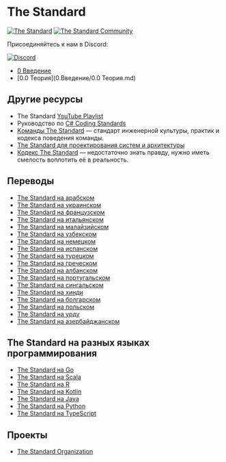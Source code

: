 # The Standard

[![The Standard](https://img.shields.io/github/v/release/hassanhabib/The-Standard?filter=v2.10.3&style=default&label=Версия%20The%20Standard&color=2ea44f)](https://github.com/hassanhabib/The-Standard)
[![The Standard Community](https://img.shields.io/discord/934130100008538142?style=default&color=%237289da&label=The%20Standard%20Сообщество&logo=Discord)](https://discord.gg/vdPZ7hS52X)

Присоединяйтесь к нам в Discord:

[![Discord](https://discord.com/api/guilds/934130100008538142/widget.png?style=banner2)](https://discord.gg/vdPZ7hS52X)

- [0 Введение](0.Введение/0.Введение.md)
- [0.0 Теория](0.Введение/0.0 Теория.md)

## Другие ресурсы
- The Standard [YouTube Playlist](https://www.youtube.com/watch?v=8PveoymxCok&list=PLan3SCnsISTQqmSTZHQbGxBmVDwQdrlub)
- Руководство по [C# Coding Standards](https://github.com/hassanhabib/CSharpCodingStandard/blob/master/Readme.md)
- [Kоманды The Standard](https://github.com/hassanhabib/The-Standard-Team/blob/main/README.md) — стандарт инженерной культуры, практик и кодекса поведения команды.
- [The Standard для проектирования систем и архитектуры](https://github.com/hassanhabib/The-Standard-Systems-Design/blob/main/README.md)
- [Кодекс The Standard](https://github.com/hassanhabib/The-Standard-Codex/blob/main/README.md) — недостаточно знать правду, нужно иметь смелость воплотить её в реальность.

## Переводы
- [The Standard на арабском](https://github.com/hassanhabib/The-Standard-Arabic)
- [The Standard на украинском](https://github.com/hassanhabib/The-Standard-Ukrainian)
- [The Standard на французском](https://github.com/hassanhabib/The-Standard-French)
- [The Standard на итальянском](https://github.com/hassanhabib/The-Standard-Italian)
- [The Standard на малайзийском](https://github.com/hassanhabib/The-Standard-Malaysian)
- [The Standard на узбекском](https://github.com/hassanhabib/The-Standard-Uzbek)
- [The Standard на немецком](https://github.com/hassanhabib/The-Standard-German)
- [The Standard на испанском](https://github.com/hassanhabib/The-Standard-Spanish)
- [The Standard на турецком](https://github.com/hassanhabib/The-Standard-Turkish)
- [The Standard на греческом](https://github.com/hassanhabib/The-Standard-Greek)
- [The Standard на албанском](https://github.com/hassanhabib/The-Standard-Albanian)
- [The Standard на португальском](https://github.com/hassanhabib/The-Standard-Portuguese)
- [The Standard на сингальском](https://github.com/hassanhabib/The-Standard-Sinhala)
- [The Standard на хинди](https://github.com/hassanhabib/The-Standard-Hindi)
- [The Standard на болгарском](https://github.com/hassanhabib/The-Standard-Bulgarian)
- [The Standard на польском](https://github.com/hassanhabib/The-Standard-Polish)
- [The Standard на урду](https://github.com/hassanhabib/The-Standard-Urdu)
- [The Standard на азербайджанском](https://github.com/hassanhabib/The-Standard-Azerbaijani)

## The Standard на разных языках программирования
- [The Standard на Go](https://github.com/hassanhabib/StandardGoLang)
- [The Standard на Scala](https://github.com/hassanhabib/StandardScala)
- [The Standard на R](https://github.com/hassanhabib/StandardR)
- [The Standard на Kotlin](https://github.com/hassanhabib/StandardKotlin)
- [The Standard на Java](https://github.com/hassanhabib/StandardJava)
- [The Standard на Python](https://github.com/hassanhabib/StandardPython)
- [The Standard на TypeScript](https://github.com/hassanhabib/Standard.Universal.TypeScript)

## Проекты
- [The Standard Organization](https://github.com/The-Standard-Organization)

